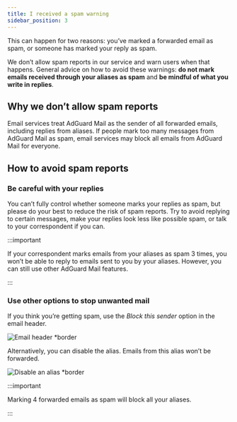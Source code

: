 ```yaml
---
title: I received a spam warning
sidebar_position: 3
---
```


This can happen for two reasons: you’ve marked a forwarded email as spam, or someone has marked your reply as spam.

We don’t allow spam reports in our service and warn users when that happens. General advice on how to avoid these warnings: **do not mark emails received through your aliases as spam** and **be mindful of what you write in replies**.

## Why we don’t allow spam reports

Email services treat AdGuard Mail as the sender of all forwarded emails, including replies from aliases. If people mark too many messages from AdGuard Mail as spam, email services may block all emails from AdGuard Mail for everyone.

## How to avoid spam reports

### Be careful with your replies

You can’t fully control whether someone marks your replies as spam, but please do your best to reduce the risk of spam reports. Try to avoid replying to certain messages, make your replies look less like possible spam, or talk to your correspondent if you can.

:::important

If your correspondent marks emails from your aliases as spam 3 times, you won’t be able to reply to emails sent to you by your aliases. However, you can still use other AdGuard Mail features.

:::

### Use other options to stop unwanted mail

If you think you’re getting spam, use the *Block this sender* option in the email header.

![Email header *border](https://cdn.adtidy.org/content/kb/mail/new/block_sender.png)

Alternatively, you can disable the alias. Emails from this alias won’t be forwarded.

![Disable an alias *border](https://cdn.adtidy.org/content/kb/mail/new/edit_alias.png)

:::important

Marking 4 forwarded emails as spam will block all your aliases.

:::
